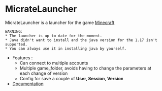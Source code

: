 # MicrateLauncher

MicrateLauncher is a launcher for the game [Minecraft](https://www.minecraft.net)

```
WARNING:
* The launcher is up to date for the moment.
* Java didn't want to install and the java version for the 1.17 isn't supported.
* You can always use it in installing java by yourself.
```

* Features :
    * Can connect to multiple accounts
    * Multiple game_folder, avoids having to change the parameters at each change of version
    * Config for save a couple of **User, Session, Version**
* [Documentation](https://mistermine01.github.io/MicrateLauncher)